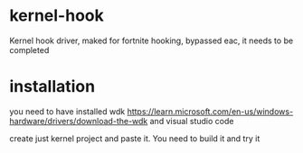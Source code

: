 # kernel-hook
Kernel hook driver, maked for fortnite hooking, bypassed eac, it needs to be completed

# installation
you need to have installed wdk https://learn.microsoft.com/en-us/windows-hardware/drivers/download-the-wdk and visual studio code

create just kernel project and paste it. You need to build it and try it

